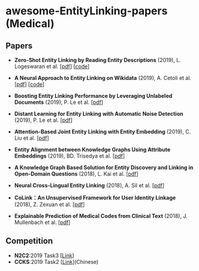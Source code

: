 # awesome-EntityLinking-papers (Medical)

## Papers
- **Zero-Shot Entity Linking by Reading Entity Descriptions** (2019), L. Logeswaran et al. [[pdf](https://www.aclweb.org/anthology/P19-1335)] [[code](https://github.com/lajanugen/zeshel)] 

- **A Neural Approach to Entity Linking on Wikidata** (2019), A. Cetoli et al. [[pdf](https://link.springer.com/chapter/10.1007/978-3-030-15719-7_10)] [[code](https://github.com/ContextScout/ned-graphs)] 

- **Boosting Entity Linking Performance by Leveraging Unlabeled Documents** (2019), P. Le et al. [[pdf](https://arxiv.org/pdf/1906.01250)]

- **Distant Learning for Entity Linking with Automatic Noise Detection** (2019), P. Le et al. [[pdf](https://arxiv.org/pdf/1905.07189)]

- **Attention-Based Joint Entity Linking with Entity Embedding** (2019), C. Liu et al. [[pdf](https://www.mdpi.com/2078-2489/10/2/46/pdf)]
- **Entity Alignment between Knowledge Graphs Using Attribute Embeddings** (2019), BD. Trisedya et al. [[pdf](https://www.aaai.org/ojs/index.php/AAAI/article/download/3798/3676)]
- **A Knowledge Graph Based Solution for Entity Discovery and Linking in Open-Domain Questions** (2018), L. Kai et al. [[pdf](https://arxiv.org/pdf/1812.01889)]
- **Neural Cross-Lingual Entity Linking** (2018), A. Sil et al. [[pdf](https://pdfs.semanticscholar.org/990a/455cdaaaddad4ce88613dd3f3fdf6d4f65e0.pdf)]
- **CoLink：An Unsupervised Framework for User Identity Linkage** (2018), Z. Zexuan et al. [[pdf](https://www.aaai.org/ocs/index.php/AAAI/AAAI18/paper/download/17287/16132)]
- **Explainable Prediction of Medical Codes from Clinical Text** (2018), J. Mullenbach et al. [[pdf](https://arxiv.org/pdf/1802.05695.pdf)]

## Competition

- **N2C2**:2019 Task3 [[Link](https://portal.dbmi.hms.harvard.edu/projects/n2c2-2019-t3/)]
- **CCKS**:2019 Task2 [[Link](http://www.ccks2019.cn/)](Chinese)
